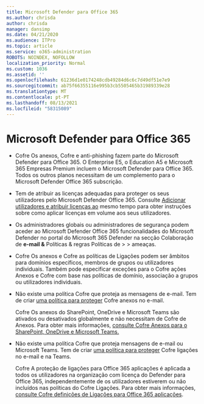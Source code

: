 ```yaml
---
title: Microsoft Defender para Office 365
ms.author: chrisda
author: chrisda
manager: dansimp
ms.date: 04/21/2020
ms.audience: ITPro
ms.topic: article
ms.service: o365-administration
ROBOTS: NOINDEX, NOFOLLOW
localization_priority: Normal
ms.custom: 1036
ms.assetid: ''
ms.openlocfilehash: 61236d1e0174248cdb49284d6c6c7d49df51e7e9
ms.sourcegitcommit: ab75f66355116e995b3cb5505465b31989339e28
ms.translationtype: MT
ms.contentlocale: pt-PT
ms.lasthandoff: 08/13/2021
ms.locfileid: "58315089"
---
```

# <a name="microsoft-defender-for-office-365"></a>Microsoft Defender para Office 365

- Cofre Os anexos, Cofre e anti-phishing fazem parte do Microsoft Defender para Office 365. O Enterprise E5, o Education A5 e Microsoft 365 Empresas Premium incluem o Microsoft Defender para Office 365. Todos os outros planos necessitam de um complemento para o Microsoft Defender Office 365 subscrição.

- Tem de atribuir as licenças adequadas para proteger os seus utilizadores pelo Microsoft Defender Office 365. Consulte [Adicionar utilizadores e atribuir licenças ao](https://docs.microsoft.com/microsoft-365/admin/add-users/add-users) mesmo tempo para obter instruções sobre como aplicar licenças em volume aos seus utilizadores.

- Os administradores globais ou administradores de segurança podem aceder ao Microsoft Defender Office 365 funcionalidades do Microsoft Defender no portal do Microsoft 365 Defender na secção Colaboração de **e-mail &** Políticas & regras Políticas de \>  \> ameaças.

- Cofre Os anexos e Cofre as políticas de Ligações podem ser âmbitos para domínios específicos, membros de grupos ou utilizadores individuais. Também pode especificar exceções para o Cofre ações Anexos e Cofre com base nas políticas de domínio, associação a grupos ou utilizadores individuais.

- Não existe uma política Cofre que proteja as mensagens de e-mail. Tem de criar [uma política para proteger](https://docs.microsoft.com/microsoft-365/security/office-365-security/set-up-safe-attachments-policies) Cofre anexos no e-mail.

  Cofre Os anexos do SharePoint, OneDrive e Microsoft Teams são ativados ou desativados globalmente e não necessitam de Cofre de Anexos. Para obter mais informações, [consulte Cofre Anexos para o SharePoint, OneDrive e Microsoft Teams.](https://docs.microsoft.com/microsoft-365/security/office-365-security/mdo-for-spo-odb-and-teams)

- Não existe uma política Cofre que proteja mensagens de e-mail ou Microsoft Teams. Tem de criar [uma política para proteger](https://docs.microsoft.com/microsoft-365/security/office-365-security/set-up-safe-links-policies) Cofre ligações no e-mail e na Teams.

  Cofre A proteção de ligações para Office 365 aplicações é aplicada a todos os utilizadores na organização com licença do Defender para Office 365, independentemente de os utilizadores estiverem ou não incluídos nas políticas do Cofre Ligações. Para obter mais informações, [consulte Cofre definições de Ligações para Office 365 aplicações](https://docs.microsoft.com/microsoft-365/security/office-365-security/safe-links#safe-links-settings-for-office-365-apps).
